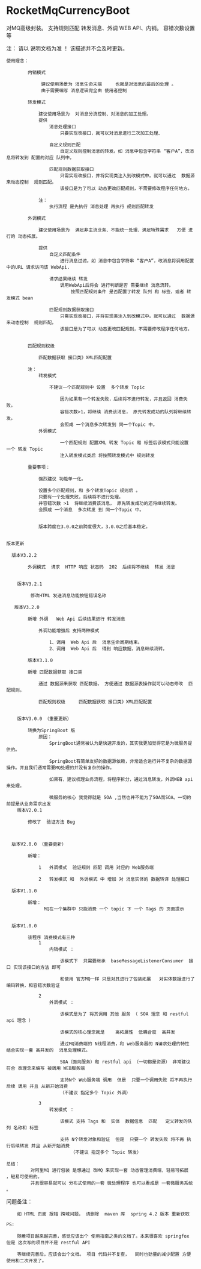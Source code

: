 # RocketMqCurrencyBoot
对MQ高级封装。 支持规则匹配 转发消息、外调 WEB API、内销。 容错次数设置等

注：
    请以 说明文档为准 ！ 该描述并不会及时更新。
    
    使用理念：
    
			内销模式 
				
				 建议使用场景为 消息生命末端     也就是对消息的最后的处理 。
				 由于需要编写 消息逻辑完全由 使用者控制
				 
			转发模式
				
				建议使用场景为  对消息分流控制、对消息的加工处理。
				提供 
					消息处理接口
					 	只要实现改接口，就可以对消息进行二次加工处理、
					 	
				   	自定义规则匹配
				   		自定义规则控制消息的转发。如 消息中包含字符串 “客户A”，改消息将转发到 配置的对应 队列中。
				   	
				   	匹配规则数据获取接口
				   		只需实现改接口，并将实现类注入到改模式中。就可以通过  数据源来动态控制  规则匹配。
				   		该接口是为了可以 动态更改匹配规则，不需要修改程序任何地方。
				   		
				注：
					执行流程 是先执行 消息处理 再执行 规则匹配转发
						
			外调模式  
				
				建议使用场景为  满足非主流业务、不能统一处理、满足特殊需求   方便 进行的 动态拓展。 
				
				提供   
					自定义匹配条件 
						进行消息过滤。如 消息中包含字符串 “客户A”，改消息将调用配置中的URL 请求访问该 WebApi.
					
					请求结果继续 转发
						调用WebApi后将会 进行判断是否 需要继续 消息流转。
							按照匹配规则条件 是否配置了转发 队列 和 标签，或者 转发模式 bean 
					
					匹配规则数据获取接口
				   		只需实现改接口，并将实现类注入到改模式中。就可以通过  数据源来动态控制  规则匹配。
				   		该接口是为了可以 动态更改匹配规则，不需要修改程序任何地方。
					
									 
			匹配规则权级     
				
				匹配数据获取 接口类》XML匹配配置 
				
			注：
				转发模式
				
				 	不建议一个匹配规则中 设置  多个转发 Topic
				 	
						因为如果有一个转发失败，后续将不进行转发，并且返回 消费失败。
						容错次数>1，将继续 消费该消息， 原先转发成功的队列将继续转发。
						会照成 一个消息多次转发到 同一个Topic 中。
				外调模式
				
						一个匹配规则 配置XML 转发 Topic 和 标签后该模式只能设置 一个 转发 Topic 
						注入转发模式类后 将按照转发模式中 规则转发
				
			重要事项：
			
				强烈建议 功能单一化。
				
				设置多个匹配规则，和 多个转发Topic 规则后 。
				只要有一个处理失败，后续将不进行处理。
				并容错次数 >1  将继续消费该消息， 原先转发成功的还将继续转发。
				会照成 一个消息  多次转发 到 同一个Topic 中。
				
				
				版本跨度在3.0.0之前跨度很大，3.0.0之后基本稳定。
				
			
	版本更新
	  
	  版本V3.2.2
	  		
	  		外调模式  请求  HTTP 响应 状态码  202  后续将不继续  转发 消息	  
	
	  
	    版本V3.2.1
	
	       	 修改HTML 发送消息功能按钮错误名称	
	        
	   版本V3.2.0		

        	新增 外调	Web Api 后续结果进行 转发消息
        		
        		外调功能增强后 支持两种模式
        			
        			1、调用  Web Api 后  消息生命周期结束。
        			2、调用  Web Api 后  得到 响应数据，消息继续流转。
			
			版本V3.1.0

        	新增 匹配数据获取 接口类
        	
        		通过 数据源来获取 匹配数据。 方便通过 数据源表操作就可以动态修改  匹配规则。 
        		
        		匹配规则权级     匹配数据获取 接口类》XML匹配配置 
    		
    		
    	版本V3.0.0 （重要更新）
	
        	转换为SpringBoot 版
        		原因：
        			SpringBoot通常被认为是快速开发的，其实我更加觉得它是为微服务提供的。
        			
        			SpringBoot有简单友好的数据源依赖，非常适合进行并不复杂的数据源操作。并且我们通常需要MQ处理的并没有复杂的操作。
        			
        			如果有，建议梳理业务流程，将程序拆分，通过消息转发，外调WEB api 来处理。
        			
        			微服务的核心 我觉得就是 SOA ,当然也并不能为了SOA而SOA。一切的前提是从业务需求出发	
    	版本V2.0.1
	
      	  	修改了  验证方法 Bug
      	  
      	  
      	  
      版本V2.0.0 （重要更新）

        	新增：
        		
        		1	外调模式  验证规则 匹配 调用 对应的 Web服务端
        	  
        		2   转发模式 和  外调模式 中 增加 对 消息实体的 数据转译 处理接口	
        		
      版本V1.1.0
			
			新增：
		          MQ在一个集群中 只能消费 一个 topic 下 一个 Tags 的 页面提示     		
		          
		          
      版本V1.0.0
  
	        该程序 消费模式有三种
        		1
        			内销模式 ：
        			
        				该模式下  只需要继承  baseMessageListenerConsumer  接口 实现该接口的方法 即可  
        				
        				和使用 官方MQ一样 只是对其进行了包装拓展   对实体数据进行了 编码转换，和容错次数验证 
        				
        		2  
        			外调模式 ：
        			
        				该模式是为了 将其调用 其他 服务 （ SOA 理念 和 restful api 理念 ） 
        				
        			 	该模式的核心理念就是    高拓展性  低耦合度  高并发
        				
        			   	通过MQ消费端的 N线程消费，和 web服务器的 N请求处理的特性   结合实现一套 高并发的  消息处理模式。 	
        				
        				SOA（面向服务）和 restful api （一切都是资源） 非常建议 符合 改理念来编写 被调用 WEB服务端
        				
        				支持N个 Web服务端 调用  但是  只要一个调用失败 将不再执行后续 调用 并且 从新开始消费  
        				（不建议 指定多个 Topic 外调）
        			
        		3 
        			转发模式 ：
        			
        				该模式 支持 Tags 和  实体  数据信息  匹配   定义转发的队列 名称和 标签
        				
        				支持 N个转发对象和验证  但是  只要一个 转发失败 将不再 执行后续转发 并且 从新开始消费
        			        （不建议 指定多个 Topic 转发）       
			
	总结：
		     对阿里MQ 进行包装 是想通过 改MQ 来实现一套 动态管理消费端，轻易可拓展 ，轻易可使用的。
		     并且很容易就可以 分布式使用的一套 微处理程序 也可以看成是 一套微服务系统 。			


  问题备注：
      	
      	如 HTML 页面 报错 跨域问题， 请删除  maven 库  spring 4.2 版本 重新获取	  

	PS:
    
    	随着项目越来越完善，感觉应该出个 使用指南之类的文档了。本来很喜欢 springfox 但是 这次写的项目并不是 restful API
     
    	等继续完善后，应该会出个文档。 项目 代码并不复查，  同时也劲量的减少配置 方便使用和二次开发了。
     	
